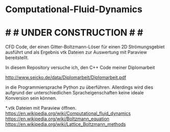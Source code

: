 # Computational-Fluid-Dynamics

# # # UNDER CONSTRUCTION # # #

CFD Code, der einen Gitter-Boltzmann-Löser für einen 2D Strömungsgebiet ausführt und als Ergebnis vtk Dateien zur Auswertung mit Paraview bereitstellt.

In diesem Repository versuche ich, den C++ Code meiner Diplomarbeit   

http://www.seicko.de/data/Diplomarbeit/Diplomarbeit.pdf

in die Programmiersprache Python zu überführen. Allerdings wird dies aufgrund der unterschiedlichen Spracheigenschaften keine ideale Konversion sein können.

*.vtk Dateien mit Paraview öffnen.
https://en.wikipedia.org/wiki/Computational_fluid_dynamics
https://en.wikipedia.org/wiki/Boltzmann_equation
https://en.wikipedia.org/wiki/Lattice_Boltzmann_methods
